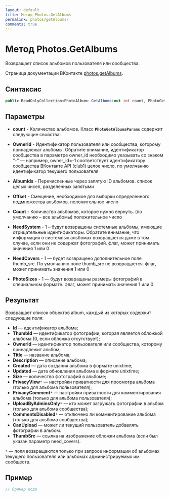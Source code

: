 ```yaml
---
layout: default
title: Метод Photos.GetAlbums
permalink: photos/getAlbums/
comments: true
---
```

# Метод Photos.GetAlbums
Возвращает список альбомов пользователя или сообщества.

Страница документации ВКонтакте [photos.getAlbums](https://vk.com/dev/photos.getAlbums).
## Синтаксис
``` csharp
public ReadOnlyCollection<PhotoAlbum> GetAlbums(out int count, PhotoGetAlbumsParams @params)
```

## Параметры
+ **count** - Количество альбомов.
Класс **`PhotoGetAlbumsParams`** содержит следующие свойства:

+ **OwnerId** - Идентификатор пользователя или сообщества, которому принадлежат альбомы. Обратите внимание, идентификатор сообщества в параметре owner_id необходимо указывать со знаком "-" — например, owner_id=-1 соответствует идентификатору сообщества ВКонтакте API (club1)  целое число, по умолчанию идентификатор текущего пользователя
+ **AlbumIds** - Перечисленные через запятую ID альбомов. список целых чисел, разделенных запятыми
+ **Offset** - Смещение, необходимое для выборки определенного подмножества альбомов. положительное число
+ **Count** - Количество альбомов, которое нужно вернуть. (по умолчанию – все альбомы) положительное число
+ **NeedSystem** - 1 – будут возвращены системные альбомы, имеющие отрицательные идентификаторы.  Обратите внимание, что информация о системных альбомах возвращается даже в том случае, если они не содержат фотографий. флаг, может принимать значения 1 или 0
+ **NeedCovers** - 1 — будет возвращено дополнительное поле thumb_src. По умолчанию поле thumb_src не возвращается. флаг, может принимать значения 1 или 0
+ **PhotoSizes** - 1 — будут возвращены размеры фотографий в специальном формате. флаг, может принимать значения 1 или 0

## Результат
Возвращает список объектов album, каждый из которых содержит следующие поля: 

+ **Id** — идентификатор альбома; 
+ **ThumbId** — идентификатор фотографии, которая является обложкой альбома  (0, если обложка отсутствует); 
+ **OwnerId** — идентификатор пользователя или сообщества, которому принадлежит альбом; 
+ **Title** — название альбома; 
+ **Description** — описание альбома; 
+ **Created** — дата создания альбома в формате unixtime; 
+ **Updated** — дата обновления альбома в формате unixtime; 
+ **Size** — количество фотографий в альбоме; 
+ **PrivacyView**`*` — настройки приватности для просмотра альбома (только для альбома пользователя); 
+ **PrivacyComment**`*` — настройки приватности для комментирования альбома (только для альбома пользователя); 
+ **UploadByAdminsOnly**`*` — кто может загружать фотографии в альбом (только для альбома сообщества); 
+ **CommentsDisabled**`*` — отключено ли комментирование альбома (только для альбома сообщества); 
+ **CanUpload** — может ли текущий пользователь добавлять фотографии в альбом.
+ **ThumbSrc** — ссылка на изображение обложки альбома (если был указан параметр need_covers). 

`*` — поля возвращаются только при запросе информации об альбомах текущего пользователя или альбомах администрируемых им сообществ.

## Пример
``` csharp
// Пример кода
```
